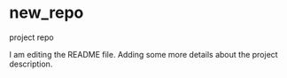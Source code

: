 # new_repo
project repo

I am editing the README file. Adding some more details about the project description.

